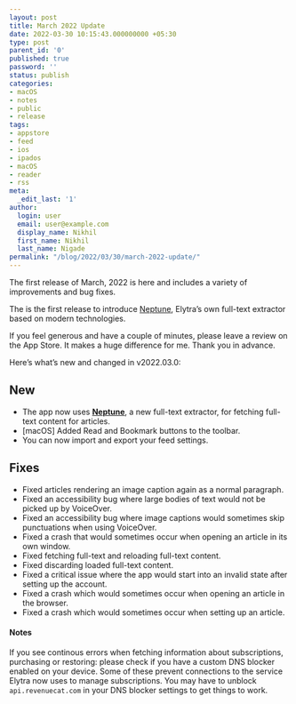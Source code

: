 ```yaml
---
layout: post
title: March 2022 Update
date: 2022-03-30 10:15:43.000000000 +05:30
type: post
parent_id: '0'
published: true
password: ''
status: publish
categories:
- macOS
- notes
- public
- release
tags:
- appstore
- feed
- ios
- ipados
- macOS
- reader
- rss
meta:
  _edit_last: '1'
author:
  login: user
  email: user@example.com
  display_name: Nikhil
  first_name: Nikhil
  last_name: Nigade
permalink: "/blog/2022/03/30/march-2022-update/"
---
```

<p>The first release of March, 2022 is here and includes a variety of improvements and bug fixes.</p>
<p>The is the first release to introduce <a href="https://blog.elytra.app/2022/03/30/introducing-neptune/">Neptune</a>, Elytra’s own full-text extractor based on modern technologies.</p>
<p>If you feel generous and have a couple of minutes, please leave a review on the App Store. It makes a huge difference for me. Thank you in advance.</p>
<p>Here’s what’s new and changed in v2022.03.0:</p>
<h2 id="new">New</h2>
<ul>
<li>The app now uses <a href="https://blog.elytra.app/2022/03/30/introducing-neptune/"><strong>Neptune</strong></a>, a new full-text extractor, for fetching full-text content for articles.</li>
<li>[macOS] Added Read and Bookmark buttons to the toolbar.</li>
<li>You can now import and export your feed settings.</li>
</ul>
<h2 id="fixes">Fixes</h2>
<ul>
<li>Fixed articles rendering an image caption again as a normal paragraph.</li>
<li>Fixed an accessibility bug where large bodies of text would not be picked up by VoiceOver.</li>
<li>Fixed an accessibility bug where image captions would sometimes skip punctuations when using VoiceOver.</li>
<li>Fixed a crash that would sometimes occur when opening an article in its own window.</li>
<li>Fixed fetching full-text and reloading full-text content.</li>
<li>Fixed discarding loaded full-text content.</li>
<li>Fixed a critical issue where the app would start into an invalid state after setting up the account.</li>
<li>Fixed a crash which would sometimes occur when opening an article in the browser.</li>
<li>Fixed a crash which would sometimes occur when setting up an article.</li>
</ul>
<h4 id="notes">Notes</h4>
<p>If you see continous errors when fetching information about subscriptions, purchasing or restoring: please check if you have a custom DNS blocker enabled on your device. Some of these prevent connections to the service Elytra now uses to manage subscriptions. You may have to unblock <code>api.revenuecat.com</code> in your DNS blocker settings to get things to work.</p>
